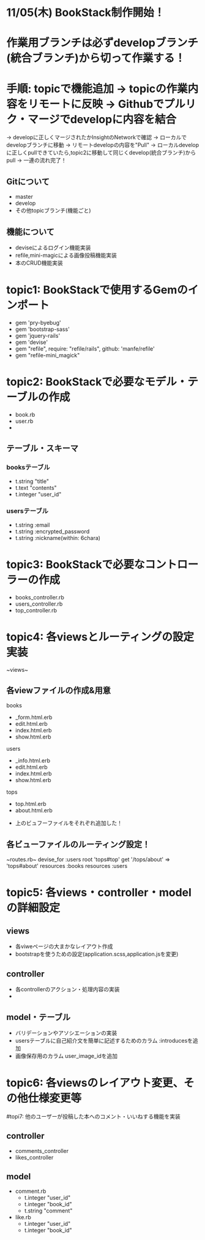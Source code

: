 # 11/05(木) BookStack制作開始！

# 作業用ブランチは必ずdevelopブランチ(統合ブランチ)から切って作業する！
# 手順: topicで機能追加 → topicの作業内容をリモートに反映 → Githubでプルリク・マージでdevelopに内容を結合
  → developに正しくマージされたかInsightのNetworkで確認 → ローカルでdevelopブランチに移動 → リモートdevelopの内容を"Pull"
  → ローカルdevelopに正しくpullできていたら,topic2に移動して同じくdevelop(統合ブランチ)からpull → 一連の流れ完了！

## Gitについて
 - master
 - develop
 - その他topicブランチ(機能ごと)

## 機能について
 - deviseによるログイン機能実装
 - refile,mini-magicによる画像投稿機能実装
 - 本のCRUD機能実装

# topic1: BookStackで使用するGemのインポート
+ gem 'pry-byebug'
+ gem 'bootstrap-sass'
+ gem 'jquery-rails'
+ gem 'devise'
+ gem "refile", require: "refile/rails", github: 'manfe/refile'
+ gem "refile-mini_magick"

# topic2: BookStackで必要なモデル・テーブルの作成
- book.rb
- user.rb
- 
## テーブル・スキーマ

### booksテーブル
+ t.string "title"
+ t.text "contents"
+ t.integer "user_id"
### usersテーブル
+ t.string :email
+ t.string :encrypted_password
+ t.string :nickname(within: 6chara)

# topic3: BookStackで必要なコントローラーの作成
- books_controller.rb
- users_controller.rb
- top_controller.rb

# topic4: 各viewsとルーティングの設定実装
~views~
## 各viewファイルの作成&用意
 books
 + _form.html.erb
 + edit.html.erb
 + index.html.erb
 + show.html.erb
 
 users
 + _info.html.erb
 + edit.html.erb
 + index.html.erb
 + show.html.erb
 
 tops
 + top.html.erb
 + about.html.erb
 - 上のビュフーファイルをそれぞれ追加した！

## 各ビューファイルのルーティング設定！
~routes.rb~
  devise_for :users
  root 'tops#top'
  get '/tops/about' => 'tops#about'
  resources :books
  resources :users

# topic5: 各views・controller・modelの詳細設定
## views
 + 各viweページの大まかなレイアウト作成
 + bootstrapを使うための設定(application.scss,application.jsを変更) 

## controller
 + 各controllerのアクション・処理内容の実装
 + 
 
## model・テーブル
 + バリデーションやアソシエーションの実装
 + usersテーブルに自己紹介文を簡単に記述するためのカラム :introducesを追加
 + 画像保存用のカラム user_image_idを追加

# topic6: 各viewsのレイアウト変更、その他仕様変更等

#topi7: 他のユーザーが投稿した本へのコメント・いいねする機能を実装

## controller
 + comments_controller
 + likes_controller

## model
 + comment.rb
   - t.integer "user_id"
   - t.integer "book_id"
   - t.string "comment"
 + like.rb
   - t.integer "user_id"
   - t.integer "book_id"